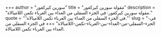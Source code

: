 +++
author = "سورين كيركغور"
title = "مقولة سورين كيركغور"
description = "مقولة سورين كيركغور: في الجزء السفلي من العداء بين الغرباء تكمن اللامبالاة."
quote = '''في الجزء السفلي من العداء بين الغرباء تكمن اللامبالاة.'''
slug = "في-الجزء-السفلي-من-العداء-بين-الغرباء-تكمن-اللامبالاة"
+++
في الجزء السفلي من العداء بين الغرباء تكمن اللامبالاة.
